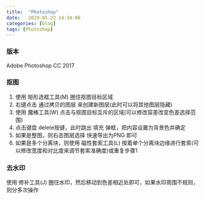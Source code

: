 ```yaml
---
title:  "Photoshop"
date:   2019-05-22 14:34:00
categories: [blog]
tags: [Photoshop]
---
```


### 版本
Adobe Photoshop CC 2017

### 抠图
1. 使用 矩形选框工具(M) 圈住抠图目标区域
2. 右键点击 通过拷贝的图层 来创建新图层(此时可以将其他图层隐藏)
3. 使用 魔棒工具(W) 点击与抠图目标互斥的区域(可以修改容差改变色差选择范围)
4. 点击键盘 delete按键，此时跳出 填充 弹框，把内容设置为背景色并确定
5. 如果是整图，则右击图层选择 快速导出为PNG 即可
6. 如果是多个分离块，则使用 磁性套索工具(L) 按着单个分离块边缘进行套索(可以修改宽度和对比度来调节套索准确度)或重复步骤1

### 去水印
使用 修补工具(J) 圈住水印，然后移动到色差相近处即可，如果水印周围不规则，则分多次操作